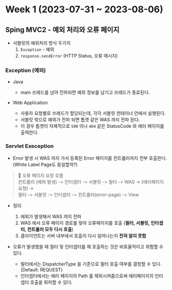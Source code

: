 # Week 1 (2023-07-31 ~ 2023-08-06)

## Sping MVC2 - 예외 처리와 오류 페이지

- 서블릿의 예외처리 방식 두가지
    1. `Exception` - 예외
    2. `response.sendError` (HTTP Status, 오류 메시지)

### Exception (예외)
- Java
    - main 쓰레드를 넘어 전파되면 예외 정보를 남기고 쓰레드가 종료된다.

- Web Application
    - 사용자 요청별로 쓰레드가 할당되는데, 각각 서블릿 컨테이너 안에서 실행된다.
    - 서블릿 밖으로 예외가 전파 되면 톰캣 같은 WAS 까지 전파 된다.
    - 이 경우 톰캣이 자체적으로 `500` 이나 `404` 같은 StatusCode 와 에러 페이지를 출력한다.

### Servlet Exeception
- Error 발생 시 WAS 까지 가서 등록된 Error 페이지를 컨트롤러까지 전부 호출한다. (White Label Page도 동일할까?)

> 🚗 오류 페이지 요청 흐름 </br>
> 컨트롤러 (예외 발생) -> 인터셉터 -> 서블릿 -> 필터 -> WAS -> (에러페이지 요청) -> <br/> 필터 -> 서블릿 -> 인터셉터 -> 컨트롤러(error-page) -> View

- 정리
    1. 에외가 발생해서 WAS 까지 전파
    2. WAS 에서 오류 페이지 경로를 찾아 오류페이지를 호출 (**필터, 서블릿, 인터셉터, 컨트롤러 모두 다시 호출**)
    3. 클라이언트는 서버 내부에서 호출이 다시 일어나는지 **전혀 알지 못함**

- 오류가 발생했을 때 필터 및 인터셉터를 재 호출하는 것은 비효율적이고 위험할 수 있다.
    - 필터에서는 DispatcherType 을 기준으로 필터 호출 여부를 결정할 수 있다. (Default: REQUEST)
    - 인터셉터에서는 에러 페이지의 Path 를 제외시켜줌으로써 에러페이지의 인터셉터 호출을 회피할 수 있다.
